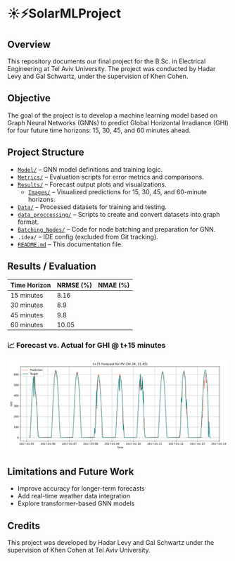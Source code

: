 # ☀️⚡SolarMLProject
## Overview
This repository documents our final project for the B.Sc. in Electrical Engineering at Tel Aviv University.
The project was conducted by Hadar Levy and Gal Schwartz, under the supervision of Khen Cohen.

## Objective
The goal of the project is to develop a machine learning model based on Graph Neural Networks (GNNs) to predict Global Horizontal Irradiance (GHI) for four future time horizons: 15, 30, 45, and 60 minutes ahead.

## Project Structure
- [`Model/`](./Model) – GNN model definitions and training logic.
- [`Metrics/`](./Metrics) – Evaluation scripts for error metrics and comparisons.
- [`Results/`](./Results) – Forecast output plots and visualizations.
  - [`Images/`](./Results/Images) – Visualized predictions for 15, 30, 45, and 60-minute horizons.
- [`Data/`](./Data) – Processed datasets for training and testing.
- [`data_proccessing/`](./data_proccessing) – Scripts to create and convert datasets into graph format.
- [`Batching_Nodes/`](./Batching_Nodes) – Code for node batching and preparation for GNN.
- `.idea/` – IDE config (excluded from Git tracking).
- [`README.md`](./README.md) – This documentation file.

## Results / Evaluation
| Time Horizon | NRMSE (%) | NMAE (%) |
|--------------|-----------|----------|
| 15 minutes   |    8.16   |          |
| 30 minutes   |    8.9    |          |
| 45 minutes   |    9.8    |          |
| 60 minutes   |    10.05  |          |

### 📈 Forecast vs. Actual for GHI @ t+15 minutes
![Actual Versus Prediction for 15 minutes forecasting](Results/Images/pv_forecast_t+15_all_range.png)

## Limitations and Future Work
- Improve accuracy for longer-term forecasts
- Add real-time weather data integration
- Explore transformer-based GNN models

## Credits
This project was developed by Hadar Levy and Gal Schwartz under the supervision of Khen Cohen at Tel Aviv University.


